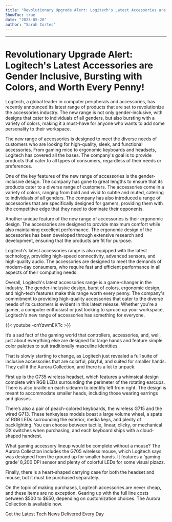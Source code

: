 ```yaml
---
title: "Revolutionary Upgrade Alert: Logitech's Latest Accessories are Gender Inclusive, Bursting with Colors, and Worth Every Penny!"
ShowToc: true 
date: "2023-05-20"
author: "Sarah Cortes"
---
```

*****
# Revolutionary Upgrade Alert: Logitech's Latest Accessories are Gender Inclusive, Bursting with Colors, and Worth Every Penny!

Logitech, a global leader in computer peripherals and accessories, has recently announced its latest range of products that are set to revolutionize the accessories industry. The new range is not only gender-inclusive, with designs that cater to individuals of all genders, but also bursting with a variety of colors, making it a must-have for anyone who wants to add some personality to their workspace.

The new range of accessories is designed to meet the diverse needs of customers who are looking for high-quality, sleek, and functional accessories. From gaming mice to ergonomic keyboards and headsets, Logitech has covered all the bases. The company's goal is to provide products that cater to all types of consumers, regardless of their needs or preferences.

One of the key features of the new range of accessories is the gender-inclusive design. The company has gone to great lengths to ensure that its products cater to a diverse range of customers. The accessories come in a variety of colors, ranging from bold and vivid to subtle and muted, catering to individuals of all genders. The company has also introduced a range of accessories that are specifically designed for gamers, providing them with the competitive edge that they need to dominate their opponents.

Another unique feature of the new range of accessories is their ergonomic design. The accessories are designed to provide maximum comfort while also maintaining excellent performance. The ergonomic design of the accessories has been developed through extensive research and development, ensuring that the products are fit for purpose.

Logitech's latest accessories range is also equipped with the latest technology, providing high-speed connectivity, advanced sensors, and high-quality audio. The accessories are designed to meet the demands of modern-day consumers, who require fast and efficient performance in all aspects of their computing needs.

Overall, Logitech's latest accessories range is a game-changer in the industry. The gender-inclusive design, burst of colors, ergonomic design, and high-tech features make this range worth every penny. The company's commitment to providing high-quality accessories that cater to the diverse needs of its customers is evident in this latest release. Whether you're a gamer, a computer enthusiast or just looking to spruce up your workspace, Logitech's new range of accessories has something for everyone.

{{< youtube -cnYzwmEKTc >}} 




It’s a sad fact of the gaming world that controllers, accessories, and, well, just about everything else are designed for large hands and feature simple color palettes to suit traditionally masculine identities. 

 

That is slowly starting to change, as Logitech just revealed a full suite of inclusive accessories that are colorful, playful, and suited for smaller hands. They call it the Aurora Collection, and there is a lot to unpack.

 

First up is the G735 wireless headset, which features a whimsical design complete with RGB LEDs surrounding the perimeter of the rotating earcups. There is also braille on each sidearm to identify left from right. The design is meant to accommodate smaller heads, including those wearing earrings and glasses. 

 

There’s also a pair of peach-colored keyboards, the wireless G715 and the wired G713. These tenkeyless models boast a large volume wheel, a spate of RGB LEDs surrounding the exterior, media keys, and plenty of backlighting. You can choose between tactile, linear, clicky, or mechanical GX switches when purchasing, and each keyboard ships with a cloud-shaped handrest. 

 

What gaming accessory lineup would be complete without a mouse? The Aurora Collection includes the G705 wireless mouse, which Logitech says was designed from the ground up for smaller hands. It features a ‘gaming-grade’ 8,200 DPI sensor and plenty of colorful LEDs for some visual pizazz. 

 

Finally, there is a heart-shaped carrying case for both the headset and mouse, but it must be purchased separately. 

 

On the topic of making purchases, Logitech accessories are never cheap, and these items are no exception. Gearing up with the full line costs between $500 to $650, depending on customization choices. The Aurora Collection is available now. 

 

Get the Latest Tech News Delivered Every Day



